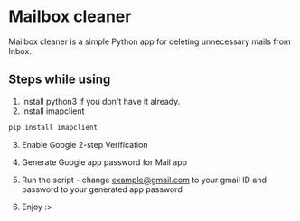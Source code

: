# Mailbox cleaner

Mailbox cleaner is a simple Python app for deleting unnecessary mails from Inbox.

## Steps while using
1. Install python3 if you don't have it already.
2. Install imapclient 
```bash
pip install imapclient
```
3. Enable Google 2-step Verification

4. Generate Google app password for Mail app
5. Run the script - change example@gmail.com to your gmail ID and password to your generated app password
6. Enjoy :>
